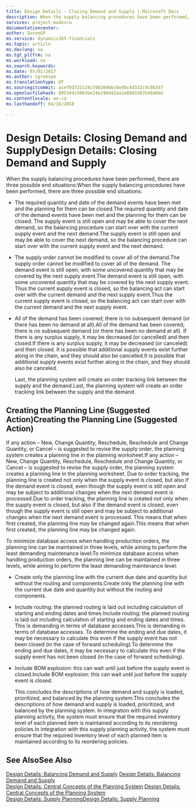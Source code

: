 ```yaml
---
title: Design Details - Closing Demand and Supply | Microsoft Docs
description: When the supply balancing procedures have been performed, there are three possible end situations.
services: project-madeira
documentationcenter: 
author: SorenGP
ms.service: dynamics365-financials
ms.topic: article
ms.devlang: na
ms.tgt_pltfrm: na
ms.workload: na
ms.search.keywords: 
ms.date: 07/01/2017
ms.author: sgroespe
ms.translationtype: HT
ms.sourcegitcommit: acef03f32124c5983846bc6ed0c4d332c9c8b347
ms.openlocfilehash: 895344c5003be24e290442aa1e8803363540a6bb
ms.contentlocale: en-ca
ms.lasthandoff: 04/16/2018

---
```

# <a name="design-details-closing-demand-and-supply"></a><span data-ttu-id="e59de-103">Design Details: Closing Demand and Supply</span><span class="sxs-lookup"><span data-stu-id="e59de-103">Design Details: Closing Demand and Supply</span></span>
<span data-ttu-id="e59de-104">When the supply balancing procedures have been performed, there are three possible end situations:</span><span class="sxs-lookup"><span data-stu-id="e59de-104">When the supply balancing procedures have been performed, there are three possible end situations:</span></span>  

- <span data-ttu-id="e59de-105">The required quantity and date of the demand events have been met and the planning for them can be closed.</span><span class="sxs-lookup"><span data-stu-id="e59de-105">The required quantity and date of the demand events have been met and the planning for them can be closed.</span></span> <span data-ttu-id="e59de-106">The supply event is still open and may be able to cover the next demand, so the balancing procedure can start over with the current supply event and the next demand.</span><span class="sxs-lookup"><span data-stu-id="e59de-106">The supply event is still open and may be able to cover the next demand, so the balancing procedure can start over with the current supply event and the next demand.</span></span>  

- <span data-ttu-id="e59de-107">The supply order cannot be modified to cover all of the demand.</span><span class="sxs-lookup"><span data-stu-id="e59de-107">The supply order cannot be modified to cover all of the demand.</span></span> <span data-ttu-id="e59de-108">The demand event is still open, with some uncovered quantity that may be covered by the next supply event.</span><span class="sxs-lookup"><span data-stu-id="e59de-108">The demand event is still open, with some uncovered quantity that may be covered by the next supply event.</span></span> <span data-ttu-id="e59de-109">Thus the current supply event is closed, so the balancing act can start over with the current demand and the next supply event.</span><span class="sxs-lookup"><span data-stu-id="e59de-109">Thus the current supply event is closed, so the balancing act can start over with the current demand and the next supply event.</span></span>  

- <span data-ttu-id="e59de-110">All of the demand has been covered; there is no subsequent demand (or there has been no demand at all).</span><span class="sxs-lookup"><span data-stu-id="e59de-110">All of the demand has been covered; there is no subsequent demand (or there has been no demand at all).</span></span> <span data-ttu-id="e59de-111">If there is any surplus supply, it may be decreased (or cancelled) and then closed.</span><span class="sxs-lookup"><span data-stu-id="e59de-111">If there is any surplus supply, it may be decreased (or canceled) and then closed.</span></span> <span data-ttu-id="e59de-112">It is possible that additional supply events exist further along in the chain, and they should also be cancelled.</span><span class="sxs-lookup"><span data-stu-id="e59de-112">It is possible that additional supply events exist further along in the chain, and they should also be canceled.</span></span>  

  <span data-ttu-id="e59de-113">Last, the planning system will create an order tracking link between the supply and the demand.</span><span class="sxs-lookup"><span data-stu-id="e59de-113">Last, the planning system will create an order tracking link between the supply and the demand.</span></span>  

## <a name="creating-the-planning-line-suggested-action"></a><span data-ttu-id="e59de-114">Creating the Planning Line (Suggested Action)</span><span class="sxs-lookup"><span data-stu-id="e59de-114">Creating the Planning Line (Suggested Action)</span></span>  
 <span data-ttu-id="e59de-115">If any action – New, Change Quantity, Reschedule, Reschedule and Change Quantity, or Cancel – is suggested to revise the supply order, the planning system creates a planning line in the planning worksheet.</span><span class="sxs-lookup"><span data-stu-id="e59de-115">If any action – New, Change Quantity, Reschedule, Reschedule and Change Quantity, or Cancel – is suggested to revise the supply order, the planning system creates a planning line in the planning worksheet.</span></span> <span data-ttu-id="e59de-116">Due to order tracking, the planning line is created not only when the supply event is closed, but also if the demand event is closed, even though the supply event is still open and may be subject to additional changes when the next demand event is processed.</span><span class="sxs-lookup"><span data-stu-id="e59de-116">Due to order tracking, the planning line is created not only when the supply event is closed, but also if the demand event is closed, even though the supply event is still open and may be subject to additional changes when the next demand event is processed.</span></span> <span data-ttu-id="e59de-117">This means that when first created, the planning line may be changed again.</span><span class="sxs-lookup"><span data-stu-id="e59de-117">This means that when first created, the planning line may be changed again.</span></span>  

 <span data-ttu-id="e59de-118">To minimize database access when handling production orders, the planning line can be maintained in three levels, while aiming to perform the least demanding maintenance level:</span><span class="sxs-lookup"><span data-stu-id="e59de-118">To minimize database access when handling production orders, the planning line can be maintained in three levels, while aiming to perform the least demanding maintenance level:</span></span>  

- <span data-ttu-id="e59de-119">Create only the planning line with the current due date and quantity but without the routing and components.</span><span class="sxs-lookup"><span data-stu-id="e59de-119">Create only the planning line with the current due date and quantity but without the routing and components.</span></span>  

- <span data-ttu-id="e59de-120">Include routing: the planned routing is laid out including calculation of starting and ending dates and times.</span><span class="sxs-lookup"><span data-stu-id="e59de-120">Include routing: the planned routing is laid out including calculation of starting and ending dates and times.</span></span> <span data-ttu-id="e59de-121">This is demanding in terms of database accesses.</span><span class="sxs-lookup"><span data-stu-id="e59de-121">This is demanding in terms of database accesses.</span></span> <span data-ttu-id="e59de-122">To determine the ending and due dates, it may be necessary to calculate this even if the supply event has not been closed (in the case of forward scheduling).</span><span class="sxs-lookup"><span data-stu-id="e59de-122">To determine the ending and due dates, it may be necessary to calculate this even if the supply event has not been closed (in the case of forward scheduling).</span></span>  

- <span data-ttu-id="e59de-123">Include BOM explosion: this can wait until just before the supply event is closed.</span><span class="sxs-lookup"><span data-stu-id="e59de-123">Include BOM explosion: this can wait until just before the supply event is closed.</span></span>  

  <span data-ttu-id="e59de-124">This concludes the descriptions of how demand and supply is loaded, prioritized, and balanced by the planning system.</span><span class="sxs-lookup"><span data-stu-id="e59de-124">This concludes the descriptions of how demand and supply is loaded, prioritized, and balanced by the planning system.</span></span> <span data-ttu-id="e59de-125">In integration with this supply planning activity, the system must ensure that the required inventory level of each planned item is maintained according to its reordering policies.</span><span class="sxs-lookup"><span data-stu-id="e59de-125">In integration with this supply planning activity, the system must ensure that the required inventory level of each planned item is maintained according to its reordering policies.</span></span>  

## <a name="see-also"></a><span data-ttu-id="e59de-126">See Also</span><span class="sxs-lookup"><span data-stu-id="e59de-126">See Also</span></span>  
 <span data-ttu-id="e59de-127">[Design Details: Balancing Demand and Supply](design-details-balancing-demand-and-supply.md) </span><span class="sxs-lookup"><span data-stu-id="e59de-127">[Design Details: Balancing Demand and Supply](design-details-balancing-demand-and-supply.md) </span></span>  
 <span data-ttu-id="e59de-128">[Design Details: Central Concepts of the Planning System](design-details-central-concepts-of-the-planning-system.md) </span><span class="sxs-lookup"><span data-stu-id="e59de-128">[Design Details: Central Concepts of the Planning System](design-details-central-concepts-of-the-planning-system.md) </span></span>  
 [<span data-ttu-id="e59de-129">Design Details: Supply Planning</span><span class="sxs-lookup"><span data-stu-id="e59de-129">Design Details: Supply Planning</span></span>](design-details-supply-planning.md)

